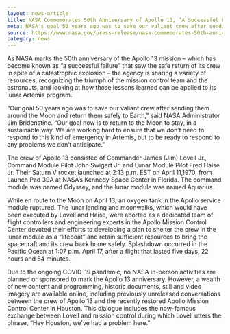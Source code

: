 ```yaml
---
layout: news-article
title: NASA Commemorates 50th Anniversary of Apollo 13, ‘A Successful Failure’
meta: NASA's goal 50 years ago was to save our valiant crew after sending them around the Moon and return them safely to Earth
source: https://www.nasa.gov/press-release/nasa-commemorates-50th-anniversary-of-apollo-13-a-successful-failure
category: news
---
```


As NASA marks the 50th anniversary of the Apollo 13 mission – which has become known as “a successful failure” that saw the safe return of its crew in spite of a catastrophic explosion – the agency is sharing a variety of resources, recognizing the triumph of the mission control team and the astronauts, and looking at how those lessons learned can be applied to its lunar Artemis program.

“Our goal 50 years ago was to save our valiant crew after sending them around the Moon and return them safely to Earth,” said NASA Administrator Jim Bridenstine. “Our goal now is to return to the Moon to stay, in a sustainable way. We are working hard to ensure that we don’t need to respond to this kind of emergency in Artemis, but to be ready to respond to any problems we don’t anticipate.”

The crew of Apollo 13 consisted of Commander James (Jim) Lovell Jr., Command Module Pilot John Swigert Jr. and Lunar Module Pilot Fred Haise Jr. Their Saturn V rocket launched at 2:13 p.m. EST on April 11,1970, from Launch Pad 39A at NASA’s Kennedy Space Center in Florida. The command module was named Odyssey, and the lunar module was named Aquarius.

While en route to the Moon on April 13, an oxygen tank in the Apollo service module ruptured. The lunar landing and moonwalks, which would have been executed by Lovell and Haise, were aborted as a dedicated team of flight controllers and engineering experts in the Apollo Mission Control Center devoted their efforts to developing a plan to shelter the crew in the lunar module as a “lifeboat” and retain sufficient resources to bring the spacecraft and its crew back home safely. Splashdown occurred in the Pacific Ocean at 1:07 p.m. April 17, after a flight that lasted five days, 22 hours and 54 minutes.

Due to the ongoing COVID-19 pandemic, no NASA in-person activities are planned or sponsored to mark the Apollo 13 anniversary. However, a wealth of new content and programming, historic documents, still and video imagery are available online, including previously unreleased conversations between the crew of Apollo 13 and the recently restored Apollo Mission Control Center in Houston. This dialogue includes the now-famous exchange between Lovell and mission control during which Lovell utters the phrase, “Hey Houston, we've had a problem here.”
